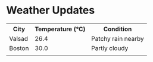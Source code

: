 # Weather Updates

<!-- WEATHER-UPDATE-START -->
<table><tr><th>City</th><th>Temperature (°C)</th><th>Condition</th></tr><tr><td>Valsad</td><td>26.4</td><td>Patchy rain nearby</td></tr><tr><td>Boston</td><td>30.0</td><td>Partly cloudy</td></tr><tr><td></td><td></td><td></td></tr></table>
<!-- WEATHER-UPDATE-END -->
